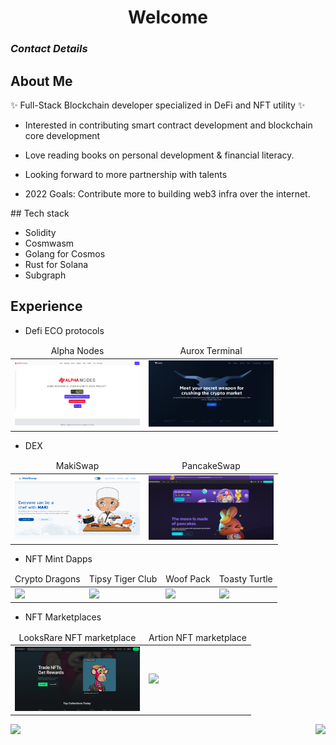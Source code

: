 <h1 align= "center"><b>Welcome </b></h1>

### **_Contact Details_**

## About Me

<article class="markdown-body entry-content container-lg f5" itemprop="text"><p dir="auto"><g-emoji class="g-emoji" alias="sparkles" fallback-src="https://github.githubassets.com/images/icons/emoji/unicode/2728.png">✨</g-emoji> Full-Stack Blockchain developer specialized in DeFi and NFT utility <g-emoji class="g-emoji" alias="sparkles" fallback-src="https://github.githubassets.com/images/icons/emoji/unicode/2728.png">✨</g-emoji></p>
</article>

<p align="center">
  
- Interested in contributing smart contract development and blockchain core development

- Love reading books on personal development & financial literacy.

- Looking forward to more partnership with talents

- 2022 Goals: Contribute more to building web3 infra over the internet.

</p>
## Tech stack

- Solidity
- Cosmwasm
- Golang for Cosmos
- Rust for Solana
- Subgraph

## Experience

- Defi ECO protocols
<table>
<thead align="center">
        <tr>
            <td>Alpha Nodes</td>
            <td>Aurox Terminal</td>
        </tr>
      </thead>
    <tr>
        <td>
            <a href="https://www.alphanodes.finance/">
                <img src="https://github.com/PfanP/PfanP/blob/main/alphanodes.png?raw=true" width="200">
            </a>
        </td>          
        <td>
            <a href="https://getaurox.com/">
                <img src="https://github.com/PfanP/PfanP/blob/main/aurox.png" width="200">
            </a>
        </td>   
    </tr>

</table>

- DEX
<table>
    <thead align="center">
        <tr>
            <td>MakiSwap</td>
            <td>PancakeSwap</td>
        </tr>
    </thead>
    <tr>
        <td>
            <a href="https://makiswap.com/">
                <img src="https://github.com/PfanP/PfanP/blob/main/makiswap.png" width="200">
            </a>
        </td>
        <td>
            <a href="https://pancakeswap.finance/">
                <img src="https://github.com/PfanP/PfanP/blob/main/PCS.png?raw=true" width="200">
            </a>
        </td>   
    </tr>  
</table>

- NFT Mint Dapps
<table>
    <thead align="center">
        <tr>
            <td>Crypto Dragons</td>
            <td>Tipsy Tiger Club</td>           
            <td>Woof Pack</td>
            <td>Toasty Turtle</td>
        </tr>
    </thead>
    <tr>
        <td>
            <a href="https://cryptodragons.com">
                <img src="https://github.com/letteldream/portfolio/blob/master/public/img/project/dragon.png" width="200">
            </a>
        </td>
        <td>
            <a href="https://www.tipsytigerclub.com/" target="_blank">
                <img src="https://github.com/letteldream/portfolio/blob/master/public/img/project/tiger.png" width="200">
            </a>
        </td>
        <td>
            <a href="https://woofpack.io/">
                <img src="https://github.com/letteldream/portfolio/blob/master/public/img/project/wolf.png" width="200">
            </a>
        </td>
        <td>
            <a href="https://toastyturts.com/" target="_blank">
                <img src="https://github.com/letteldream/portfolio/blob/master/public/img/project/turtle.png" width="200">
            </a>
        </td>                
    </tr>

</table>

- NFT Marketplaces
<table>
    <thead align="center">
        <tr>
            <td>LooksRare NFT marketplace</td>
            <td>Artion NFT marketplace</td>
        </tr>
    </thead>
    <tr>
        <td>
            <a href="https://looksrare.org/">
                <img src="https://github.com/PfanP/PfanP/blob/main/LOOKS.png" width="200">
            </a>
        </td>        
        <td>
            <a href="https://artion.io/">
                <img src="https://github.com/letteldream/portfolio/blob/master/public/img/project/artion.png" width="200">
            </a>
        </td>
    </tr>
</table>

<img align="left" src="https://visitor-badge.laobi.icu/badge?page_id=letteldream.letteldream" />
<img align="right" src="https://img.shields.io/github/followers/letteldream?label=Follow&style=social" />
<h1 align="center"></h1>
